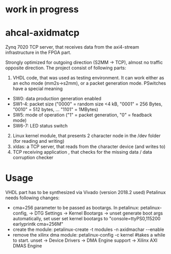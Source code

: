 # work in progress
# ahcal-axidmatcp
Zynq 7020 TCP server, that receives data from the axi4-stream infrastructure in the FPGA part.

Strongly optimized for outgoing direction (S2MM -> TCP), almost no traffic opposite direction. The project consist of following parts:
1. VHDL code, that was used as testing environment. It can work either as an echo mode (mm2s->s2mm), or a packet generation mode. PSwitches have a special meaning
  * SW0: data production generation enabled
  * SW1-4: packet size ("0000" = random size <4 kB, "0001" = 256 Bytes, "0010" = 512 bytes, ... "1101" = 1MBytes)
  * SW5: mode of operation ("1" = packet generation, "0" = feadback mode)
  * SW6-7: LED status switch
2. Linux kernel module, that presents 2 character node in the /dev folder (for reading and writing)
3. xldas: a TCP server, that reads from the character device (and writes to)
4. TCP receiving application , that checks for the missing data / data corruption checker
# Usage
VHDL part has to be synthesized via Vivado (version 2018.2 used)
Petalinux needs following changes:
  * cma=256 parameter to be passed as bootargs. In petalinux: petalinux-config, → DTG Settings → Kernel Bootargs → unset generate boot args automatically, set user set kernel bootargs to "console=ttyPS0,115200 earlyprintk cma=256M"
  * create the module: petalinux-create -t modules -n axidmachar --enable
  * remove the xilinx dma module: petalinux-config -c kernel #takes a while to start. unset → Device Drivers → DMA Engine support → Xilinx AXI DMAS Engine
